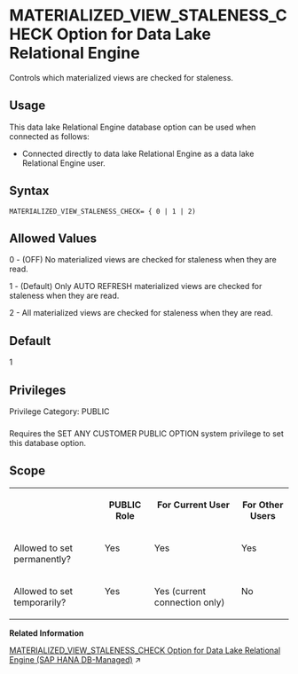 <!-- loioaa769ea2e3b54c92a0b6b2fd1f7e44bc -->

# MATERIALIZED\_VIEW\_STALENESS\_CHECK Option for Data Lake Relational Engine

Controls which materialized views are checked for staleness.



<a name="loioaa769ea2e3b54c92a0b6b2fd1f7e44bc__section_nnn_jnr_znb"/>

## Usage

This data lake Relational Engine database option can be used when connected as follows:

-   Connected directly to data lake Relational Engine as a data lake Relational Engine user.



<a name="loioaa769ea2e3b54c92a0b6b2fd1f7e44bc__mv_staleness_check_syntax1"/>

## Syntax

```
MATERIALIZED_VIEW_STALENESS_CHECK= { 0 | 1 | 2)
```



<a name="loioaa769ea2e3b54c92a0b6b2fd1f7e44bc__mv_staleness_check_values1"/>

## Allowed Values

0 - \(OFF\) No materialized views are checked for staleness when they are read.

1 - \(Default\) Only AUTO REFRESH materialized views are checked for staleness when they are read.

2 - All materialized views are checked for staleness when they are read.



<a name="loioaa769ea2e3b54c92a0b6b2fd1f7e44bc__mv_staleness_check_default1"/>

## Default

1



<a name="loioaa769ea2e3b54c92a0b6b2fd1f7e44bc__mv_staleness_check_priv1"/>

## Privileges

Privilege Category: PUBLIC



### 

Requires the SET ANY CUSTOMER PUBLIC OPTION system privilege to set this database option.



<a name="loioaa769ea2e3b54c92a0b6b2fd1f7e44bc__mv_staleness_check_scope"/>

## Scope


<table>
<tr>
<th valign="top">

 

</th>
<th valign="top">

PUBLIC Role

</th>
<th valign="top">

For Current User

</th>
<th valign="top">

For Other Users

</th>
</tr>
<tr>
<td valign="top">

Allowed to set permanently?

</td>
<td valign="top">

Yes

</td>
<td valign="top">

Yes

</td>
<td valign="top">

Yes

</td>
</tr>
<tr>
<td valign="top">

Allowed to set temporarily?

</td>
<td valign="top">

Yes

</td>
<td valign="top">

Yes \(current connection only\)

</td>
<td valign="top">

No

</td>
</tr>
</table>

**Related Information**  


[MATERIALIZED_VIEW_STALENESS_CHECK Option for Data Lake Relational Engine (SAP HANA DB-Managed)](https://help.sap.com/viewer/a898e08b84f21015969fa437e89860c8/2024_1_QRC/en-US/7f412b6887e147db9f22903b91bba87d.html "Controls which materialized views are checked for staleness.") :arrow_upper_right:

